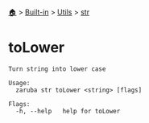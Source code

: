 <!--startTocHeader-->
[🏠](../../../README.md) > [Built-in](../../README.md) > [Utils](../README.md) > [str](README.md)
# toLower
<!--endTocHeader-->

```
Turn string into lower case

Usage:
  zaruba str toLower <string> [flags]

Flags:
  -h, --help   help for toLower

```

<!--startTocSubtopic-->

<!--endTocSubtopic-->